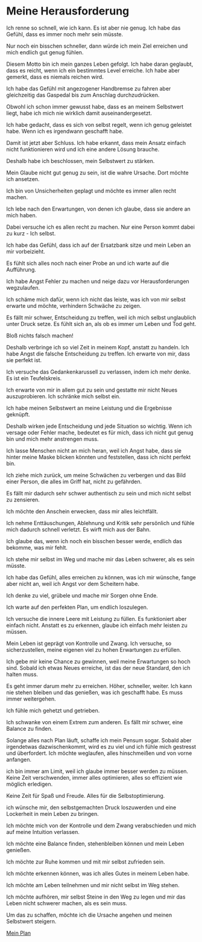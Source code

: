 # Meine Herausforderung

Ich renne so schnell, wie ich kann. Es ist aber nie genug. Ich habe das Gefühl, dass es immer noch mehr sein müsste.

Nur noch ein bisschen schneller, dann würde ich mein Ziel erreichen und mich endlich gut genug fühlen.

Diesem Motto bin ich mein ganzes Leben gefolgt. Ich habe daran geglaubt, dass es reicht, wenn ich ein bestimmtes Level erreiche. Ich habe aber gemerkt, dass es niemals reichen wird.

Ich habe das Gefühl mit angezogener Handbremse zu fahren aber gleichzeitig das Gaspedal bis zum Anschlag durchzudrücken.

Obwohl ich schon immer gewusst habe, dass es an meinem Selbstwert liegt, habe ich mich nie wirklich damit auseinandergesetzt.

Ich habe gedacht, dass es sich von selbst regelt, wenn ich genug geleistet habe. Wenn ich es irgendwann geschafft habe.

Damit ist jetzt aber Schluss. Ich habe erkannt, dass mein Ansatz einfach nicht funktionieren wird und ich eine andere Lösung brauche.

Deshalb habe ich beschlossen, mein Selbstwert zu stärken.

Mein Glaube nicht gut genug zu sein, ist die wahre Ursache. Dort möchte ich ansetzen.

Ich bin von Unsicherheiten geplagt und möchte es immer allen recht machen.

Ich lebe nach den Erwartungen, von denen ich glaube, dass sie andere an mich haben.

Dabei versuche ich es allen recht zu machen. Nur eine Person kommt dabei zu kurz - Ich selbst.

Ich habe das Gefühl, dass ich auf der Ersatzbank sitze und mein Leben an mir vorbeizieht.

Es fühlt sich alles noch nach einer Probe an und ich warte auf die Aufführung.

Ich habe Angst Fehler zu machen und neige dazu vor Herausforderungen wegzulaufen.

Ich schäme mich dafür, wenn ich nicht das leiste, was ich von mir selbst erwarte und möchte, verhindern Schwäche zu zeigen.

Es fällt mir schwer, Entscheidung zu treffen, weil ich mich selbst unglaublich unter Druck setze. Es fühlt sich an, als ob es immer um Leben und Tod geht.

Bloß nichts falsch machen!

Deshalb verbringe ich so viel Zeit in meinem Kopf, anstatt zu handeln. Ich habe Angst die falsche Entscheidung zu treffen. Ich erwarte von mir, dass sie perfekt ist.

Ich versuche das Gedankenkarussell zu verlassen, indem ich mehr denke. Es ist ein Teufelskreis.

Ich erwarte von mir in allem gut zu sein und gestatte mir nicht Neues auszuprobieren. Ich schränke mich selbst ein.

Ich habe meinen Selbstwert an meine Leistung und die Ergebnisse geknüpft.

Deshalb wirken jede Entscheidung und jede Situation so wichtig. Wenn ich versage oder Fehler mache, bedeutet es für mich, dass ich nicht gut genug bin und mich mehr anstrengen muss.

Ich lasse Menschen nicht an mich heran, weil ich Angst habe, dass sie hinter meine Maske blicken könnten und feststellen, dass ich nicht perfekt bin.

Ich ziehe mich zurück, um meine Schwächen zu verbergen und das Bild einer Person, die alles im Griff hat, nicht zu gefährden.

Es fällt mir dadurch sehr schwer authentisch zu sein und mich nicht selbst zu zensieren.

Ich möchte den Anschein erwecken, dass mir alles leichtfällt.

Ich nehme Enttäuschungen, Ablehnung und Kritik sehr persönlich und fühle mich dadurch schnell verletzt. Es wirft mich aus der Bahn.

Ich glaube das, wenn ich noch ein bisschen besser werde, endlich das bekomme, was mir fehlt.

Ich stehe mir selbst im Weg und mache mir das Leben schwerer, als es sein müsste.

Ich habe das Gefühl, alles erreichen zu können, was ich mir wünsche, fange aber nicht an, weil ich Angst vor dem Scheitern habe.

Ich denke zu viel, grübele und mache mir Sorgen ohne Ende.

Ich warte auf den perfekten Plan, um endlich loszulegen.

Ich versuche die innere Leere mit Leistung zu füllen. Es funktioniert aber einfach nicht. Anstatt es zu erkennen, glaube ich einfach mehr leisten zu müssen.

Mein Leben ist geprägt von Kontrolle und Zwang. Ich versuche, so sicherzustellen, meine eigenen viel zu hohen Erwartungen zu erfüllen.

Ich gebe mir keine Chance zu gewinnen, weil meine Erwartungen so hoch sind. Sobald ich etwas Neues erreiche, ist das der neue Standard, den ich halten muss.

Es geht immer darum mehr zu erreichen. Höher, schneller, weiter. Ich kann nie stehen bleiben und das genießen, was ich geschafft habe. Es muss immer weitergehen.

Ich fühle mich gehetzt und getrieben.

Ich schwanke von einem Extrem zum anderen. Es fällt mir schwer, eine Balance zu finden.

Solange alles nach Plan läuft, schaffe ich mein Pensum sogar. Sobald aber irgendetwas dazwischenkommt, wird es zu viel und ich fühle mich gestresst und überfordert. Ich möchte weglaufen, alles hinschmeißen und von vorne anfangen.

ich bin immer am Limit, weil ich glaube immer besser werden zu müssen. Keine Zeit verschwenden, immer alles optimieren, alles so effizient wie möglich erledigen.

Keine Zeit für Spaß und Freude. Alles für die Selbstoptimierung.

ich wünsche mir, den selbstgemachten Druck loszuwerden und eine Lockerheit in mein Leben zu bringen.

Ich möchte mich von der Kontrolle und dem Zwang verabschieden und mich auf meine Intuition verlassen.

Ich möchte eine Balance finden, stehenbleiben können und mein Leben genießen.

Ich möchte zur Ruhe kommen und mit mir selbst zufrieden sein.

Ich möchte erkennen können, was ich alles Gutes in meinem Leben habe.

Ich möchte am Leben teilnehmen und mir nicht selbst im Weg stehen.

Ich möchte aufhören, mir selbst Steine in den Weg zu legen und mir das Leben nicht schwerer machen, als es sein muss.

Um das zu schaffen, möchte ich die Ursache angehen und meinen Selbstwert steigern.

[Mein Plan](/how)
